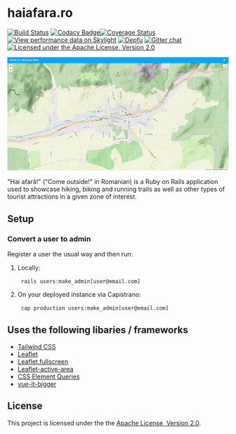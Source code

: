 # haiafara.ro

[![Build Status](https://travis-ci.org/haiafara/haiafara-ro.svg?branch=master)](https://travis-ci.org/haiafara/haiafara-ro)
[![Codacy Badge](https://api.codacy.com/project/badge/Grade/36550ec8a3e34a6094f43a2041860193)](https://www.codacy.com/app/haiafara/haiafara-ro?utm_source=github.com&amp;utm_medium=referral&amp;utm_content=haiafara/haiafara-ro&amp;utm_campaign=Badge_Grade)[![Coverage Status](https://coveralls.io/repos/github/haiafara/haiafara-ro/badge.svg?branch=development)](https://coveralls.io/github/haiafara/haiafara-ro?branch=development)
[![View performance data on Skylight](https://badges.skylight.io/status/P2iwuIZhzoOK.svg)](https://oss.skylight.io/app/applications/P2iwuIZhzoOK)
[![Depfu](https://badges.depfu.com/badges/8de533e4fd24653ae0761504fb31f64a/overview.svg)](https://depfu.com/github/haiafara/haiafara-ro?project_id=7587)
[![Gitter chat](https://badges.gitter.im/haiafara/community.png)](https://gitter.im/haiafara/community)
[![Licensed under the Apache License, Version 2.0](https://img.shields.io/badge/License-Apache%202.0-blue.svg)](http://www.apache.org/licenses/LICENSE-2.0)

![haiafara.ro screenshot](support/haiafara-screenshot.png)

"Hai afară!" ("Come outside!" in Romanian) is a Ruby on Rails application used to showcase hiking, biking and running trails as well as other types of tourist attractions in a given zone of interest.

## Setup

### Convert a user to admin

Register a user the usual way and then run:

1. Locally:

        rails users:make_admin[user@email.com]

2. On your deployed instance via Capistrano:

        cap production users:make_admin[user@email.com]

## Uses the following libaries / frameworks

*   [Tailwind CSS](https://tailwindcss.com/)
*   [Leaflet](https://leafletjs.com/)
*   [Leaflet.fullscreen](https://github.com/Leaflet/Leaflet.fullscreen)
*   [Leaflet-active-area](https://github.com/Mappy/Leaflet-active-area)
*   [CSS Element Queries](https://github.com/marcj/css-element-queries)
*   [vue-it-bigger](https://github.com/haiafara/vue-it-bigger)

## License

This project is licensed under the the [Apache License, Version 2.0](http://www.apache.org/licenses/LICENSE-2.0).
